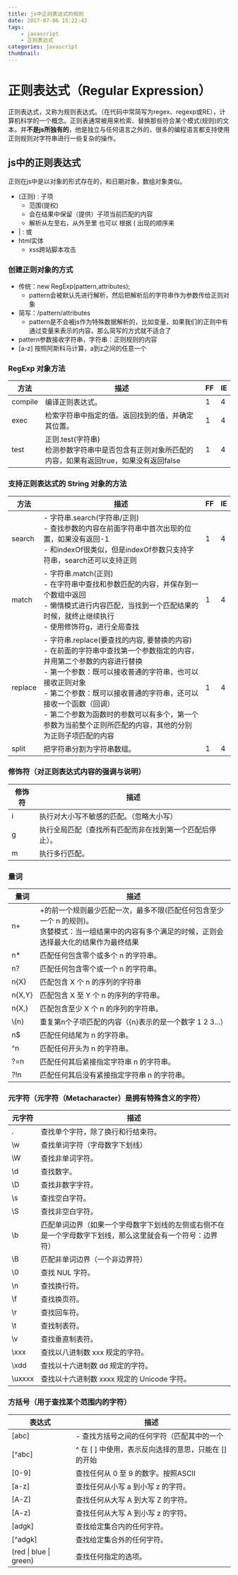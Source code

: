 ```yaml
---
title: js中正则表达式的规则
date: 2017-07-06 15:22:43
tags: 
    - javascript
    - 正则表达式
categories: javascript
thumbnail: 
---
```

# 正则表达式（Regular Expression）
正则表达式，又称为规则表达式。（在代码中常简写为regex、regexp或RE），计算机科学的一个概念。正则表通常被用来检索、替换那些符合某个模式(规则)的文本。并**不是js所独有的**，他是独立与任何语言之外的，很多的编程语言都支持使用正则规则对字符串进行一些复杂的操作。

## js中的正则表达式
正则在js中是以对象的形式存在的，和日期对象，数组对象类似。  

- (正则) : 子项
	- 范围(提权)
	- 会在结果中保留（提供）子项当前匹配的内容
	- 解析从左至右，从外至里  也可以  根据 ( 出现的顺序来
- | : 或
- html实体
	- xss跨站脚本攻击

### 创建正则对象的方式
- 传统：new RegExp(pattern,attributes);
	- pattern会被默认先进行解析，然后把解析后的字符串作为参数传给正则对象
- 简写：/pattern/attributes
	- pattern是不会被js作为特殊数据解析的，比如变量，如果我们的正则中有通过变量来表示的内容，那么简写的方式就不适合了
- pattern参数接收字符串，字符串：正则规则的内容
- [a-z] 按照阿斯科马计算，a到z之间的任意一个

### RegExp 对象方法
|方法|	描述|	FF|	IE|
|---|---|---|---|
|compile|	编译正则表达式。|	1|	4|
|exec|	检索字符串中指定的值。返回找到的值，并确定其位置。|	1|	4|
|test|	正则.test(字符串)<br>检测参数字符串中是否包含有正则对象所匹配的内容，如果有返回true，如果没有返回false|	1|	4|

### 支持正则表达式的 String 对象的方法
|方法|	描述|	FF|	IE|
|---|---|---|---|
|search|	- 字符串.search(字符串/正则)<br>- 查找参数的内容在前面字符串中首次出现的位置，如果没有返回-1<br>- 和indexOf很类似，但是indexOf参数只支持字符串，search还可以支持正则|	1|	4|
|match|	- 字符串.match(正则)<br>- 在字符串中查找和参数匹配的内容，并保存到一个数组中返回<br>- 懒惰模式进行内容匹配，当找到一个匹配结果的时候，就终止继续执行<br>- 使用修饰符g，进行全局查找|	1|	4|
|replace|	- 字符串.replace(要查找的内容, 要替换的内容)<br>- 在前面的字符串中查找第一个参数指定的内容，并用第二个参数的内容进行替换<br>- 第一个参数：既可以接收普通的字符串，也可以接收正则对象<br>- 第二个参数：既可以接收普通的字符串，还可以接收一个函数（回调）<br>- 第二个参数为函数时的参数可以有多个，第一个参数为当前整个正则所匹配的内容，其他的分别为正则子项匹配的内容|	1|	4|
|split|	把字符串分割为字符串数组。|	1|	4|

### 修饰符（对正则表达式内容的强调与说明）
|修饰符|	描述|
|---|---|
|i|	执行对大小写不敏感的匹配。（忽略大小写）|
|g|	执行全局匹配（查找所有匹配而非在找到第一个匹配后停止）。|
|m|	执行多行匹配。|

### 量词
|量词|	描述|
|---|---|
|n+|	+的前一个规则最少匹配一次，最多不限(匹配任何包含至少一个 n 的规则)。<br>贪婪模式：当一组结果中的内容有多个满足的时候，正则会选择最大化的结果作为最终结果|
|n*|	匹配任何包含零个或多个 n 的字符串。|
|n?|	匹配任何包含零个或一个 n 的字符串。|
|n{X}|	匹配包含 X 个 n 的序列的字符串|
|n{X,Y}|	匹配包含 X 至 Y 个 n 的序列的字符串。|
|n{X,}|	匹配包含至少 X 个 n 的序列的字符串。|
|\\{n}|重复第n个子项匹配的内容（{n}表示的是一个数字 1 2 3...）|
|n$|	匹配任何结尾为 n 的字符串。|
|^n|	匹配任何开头为 n 的字符串。|
|?=n|	匹配任何其后紧接指定字符串 n 的字符串。|
|?!n|	匹配任何其后没有紧接指定字符串 n 的字符串。|

### 元字符（元字符（Metacharacter）是拥有特殊含义的字符）
|元字符|	描述|
|---|---|
|.|	查找单个字符，除了换行和行结束符。|
|\w|	查找单词字符（字母数字下划线）|
|\W|	查找非单词字符。|
|\d|	查找数字。|
|\D|	查找非数字字符。|
|\s|	查找空白字符。|
|\S|	查找非空白字符。|
|\b|	匹配单词边界（如果一个字母数字下划线的左侧或右侧不在是一个字母数字下划线，那么这里就会有一个符号：边界符）|
|\B|	匹配非单词边界（一个非边界符）|
|\0|	查找 NUL 字符。|
|\n|	查找换行符。|
|\f|	查找换页符。|
|\r|	查找回车符。|
|\t|	查找制表符。|
|\v|	查找垂直制表符。|
|\xxx|	查找以八进制数 xxx 规定的字符。|
|\xdd|	查找以十六进制数 dd 规定的字符。|
|\uxxxx|	查找以十六进制数 xxxx 规定的 Unicode 字符。|

### 方括号（用于查找某个范围内的字符）
|表达式|	描述|
|---|---|
|[abc]|	- 查找方括号之间的任何字符（匹配其中的一个|
|[^abc]|	^ 在 [ ] 中使用，表示反向选择的意思，只能在 [] 的开始|
|[0-9]|	查找任何从 0 至 9 的数字。按照ASCII|
|[a-z]|	查找任何从小写 a 到小写 z 的字符。|
|[A-Z]|	查找任何从大写 A 到大写 Z 的字符。|
|[A-z]|	查找任何从大写 A 到小写 z 的字符。|
|[adgk]|	查找给定集合内的任何字符。|
|[^adgk]|	查找给定集合外的任何字符。|
|(red &#124; blue &#124; green)|	查找任何指定的选项。|

